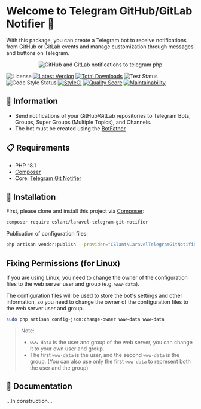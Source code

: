 # Welcome to Telegram GitHub/GitLab Notifier 👋

With this package, you can create a Telegram bot to receive notifications from GitHub or GitLab events
and manage customization through messages and buttons on Telegram.

<p align="center">
  <img alt="GitHub and GitLab notifications to telegram php" src="https://github.com/cslant/laravel-telegram-git-notifier/assets/35853002/09b85152-52c9-444d-ac2e-a32ee4ab5121" />
</p>

![License](https://img.shields.io/github/license/cslant/laravel-telegram-git-notifier.svg?style=flat-square)
[![Latest Version](https://img.shields.io/github/release/cslant/laravel-telegram-git-notifier.svg?style=flat-square)](https://github.com/cslant/laravel-telegram-git-notifier/releases)
[![Total Downloads](https://img.shields.io/packagist/dt/cslant/laravel-telegram-git-notifier.svg?style=flat-square)](https://packagist.org/packages/cslant/laravel-telegram-git-notifier)
![Test Status](https://img.shields.io/github/actions/workflow/status/cslant/laravel-telegram-git-notifier/setup_test.yml?label=tests&branch=main)
![Code Style Status](https://img.shields.io/github/actions/workflow/status/cslant/laravel-telegram-git-notifier/php-cs-fixer.yml?label=code%20style&branch=main)
[![StyleCI](https://styleci.io/repos/683727144/shield)](https://styleci.io/repos/683727144)
[![Quality Score](https://img.shields.io/scrutinizer/g/cslant/laravel-telegram-git-notifier.svg?style=flat-square)](https://scrutinizer-ci.com/g/cslant/laravel-telegram-git-notifier)
[![Maintainability](https://api.codeclimate.com/v1/badges/7ccaccebe9cd58ff3df5/maintainability)](https://codeclimate.com/github/cslant/laravel-telegram-git-notifier/maintainability)

## 📝 Information

- Send notifications of your GitHub/GitLab repositories to Telegram Bots, Groups, Super Groups (Multiple Topics), and Channels.
- The bot must be created using the [BotFather](https://core.telegram.org/bots#6-botfather)

## 📋 Requirements

- PHP ^8.1
- [Composer](https://getcomposer.org/)
- Core: [Telegram Git Notifier](https://github.com/cslant/telegram-git-notifier)

## 🔧 Installation

First, please clone and install this project via [Composer](https://getcomposer.org/):

```bash
composer require cslant/laravel-telegram-git-notifier
```

Publication of configuration files:

```bash
php artisan vendor:publish --provider="CSlant\LaravelTelegramGitNotifier\Providers\TelegramGitNotifierServiceProvider" --tag="config_jsons"
```

## Fixing Permissions (for Linux)

If you are using Linux, you need to change the owner of the configuration files to the web server user and group (e.g. `www-data`).

The configuration files will be used to store the bot's settings and other information, so you need to change the owner of the configuration files to the web server user and group.

```bash
sudo php artisan config-json:change-owner www-data www-data
```

> Note:
> - `www-data` is the user and group of the web server, you can change it to your own user and group.
> - The first `www-data` is the user, and the second `www-data` is the group. (You can also use only the first `www-data` to represent both the user and the group)

## 📖 Documentation

...In construction...
